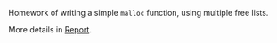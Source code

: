 Homework of writing a simple `malloc` function, using multiple free lists.

More details in [Report](report.md).
